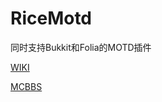 # RiceMotd
同时支持Bukkit和Folia的MOTD插件

[WIKI](https://ricedoc.handyplus.cn/wiki/RiceMotd/)

[MCBBS](https://www.mcbbs.net/thread-1442905-1-1.html)
